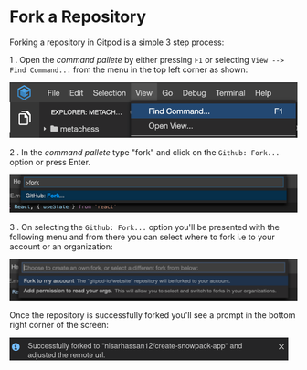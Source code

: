 # Fork a Repository

Forking a repository in Gitpod is a simple 3 step process:

1 . Open the _command pallete_ by either pressing `F1` or selecting `View --> Find Command...` from the menu in the top left corner as shown:

![Find Command](images/find-command.png)

2 . In the _command pallete_ type "fork" and click on the `Github: Fork...` option or press Enter.

![Fork](images/fork.png)

3 . On selecting the `Github: Fork...` option you'll be presented with the following menu and from there you can select where to fork i.e to your account or an organization:

![Choose Where to Fork](images/fork-to.png)

Once the repository is successfully forked you'll see a prompt in the bottom right corner of the screen:

![Fork Success Prompt](images/fork-success.png)
